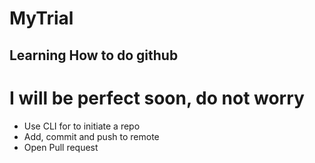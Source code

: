 # MyTrial
## Learning How to do github
# I will be perfect soon, do not worry
* Use CLI for to initiate a repo
* Add, commit and push to remote
* Open Pull request 
